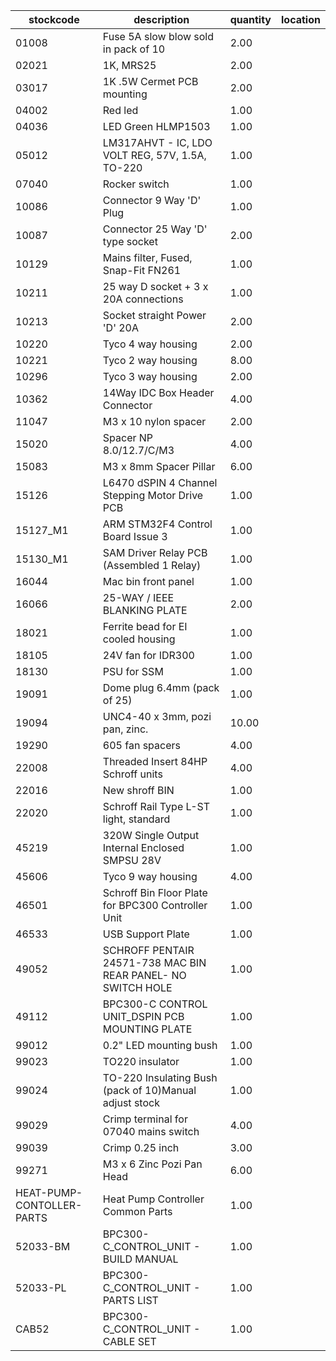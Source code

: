 |stockcode|description|quantity|location|
|---------|-----------|--------|--------|
|01008|Fuse 5A slow blow  sold in pack of 10|2.00||
|02021|1K, MRS25|2.00||
|03017|1K .5W Cermet PCB mounting|2.00||
|04002|Red led|1.00||
|04036|LED Green HLMP1503|1.00||
|05012|LM317AHVT - IC, LDO VOLT REG, 57V, 1.5A, TO-220|1.00||
|07040|Rocker switch|1.00||
|10086|Connector 9 Way 'D' Plug|1.00||
|10087|Connector 25 Way 'D' type socket|2.00||
|10129|Mains filter, Fused, Snap-Fit FN261|1.00||
|10211|25 way D socket + 3 x 20A connections|1.00||
|10213|Socket straight Power 'D' 20A|2.00||
|10220|Tyco 4 way housing|2.00||
|10221|Tyco 2 way housing|8.00||
|10296|Tyco 3 way housing|2.00||
|10362|14Way IDC Box Header Connector|4.00||
|11047|M3 x 10 nylon spacer|2.00||
|15020|Spacer NP 8.0/12.7/C/M3|4.00||
|15083|M3 x 8mm Spacer Pillar|6.00||
|15126|L6470 dSPIN 4 Channel Stepping Motor Drive PCB|1.00||
|15127_M1|ARM STM32F4 Control Board Issue 3|1.00||
|15130_M1|SAM Driver Relay PCB (Assembled 1 Relay)|1.00||
|16044|Mac bin front panel|1.00||
|16066|25-WAY / IEEE BLANKING PLATE|2.00||
|18021|Ferrite bead for EI cooled housing|1.00||
|18105|24V fan for IDR300|1.00||
|18130|PSU for SSM|1.00||
|19091|Dome plug 6.4mm (pack of 25)|1.00||
|19094|UNC4-40 x 3mm,  pozi pan, zinc.|10.00||
|19290|605 fan spacers|4.00||
|22008|Threaded Insert 84HP Schroff units|4.00||
|22016|New shroff BIN|1.00||
|22020|Schroff Rail Type L-ST light, standard|1.00||
|45219|320W Single Output Internal Enclosed SMPSU 28V|1.00||
|45606|Tyco 9 way housing|4.00||
|46501|Schroff Bin Floor Plate for BPC300 Controller Unit|1.00||
|46533|USB Support Plate|1.00||
|49052|SCHROFF PENTAIR 24571-738 MAC BIN REAR PANEL- NO SWITCH HOLE|1.00||
|49112|BPC300-C CONTROL UNIT_DSPIN PCB MOUNTING PLATE|1.00||
|99012|0.2" LED mounting bush|1.00||
|99023|TO220 insulator|1.00||
|99024|TO-220 Insulating Bush (pack of 10)Manual adjust stock|1.00||
|99029|Crimp terminal for 07040 mains switch|4.00||
|99039|Crimp 0.25 inch|3.00||
|99271|M3 x 6 Zinc Pozi Pan Head|6.00||
|HEAT-PUMP-CONTOLLER-PARTS|Heat Pump Controller Common Parts|1.00||
|52033-BM|BPC300-C_CONTROL_UNIT - BUILD MANUAL|1.00||
|52033-PL|BPC300-C_CONTROL_UNIT - PARTS LIST|1.00||
|CAB52|BPC300-C_CONTROL_UNIT - CABLE SET|1.00||
